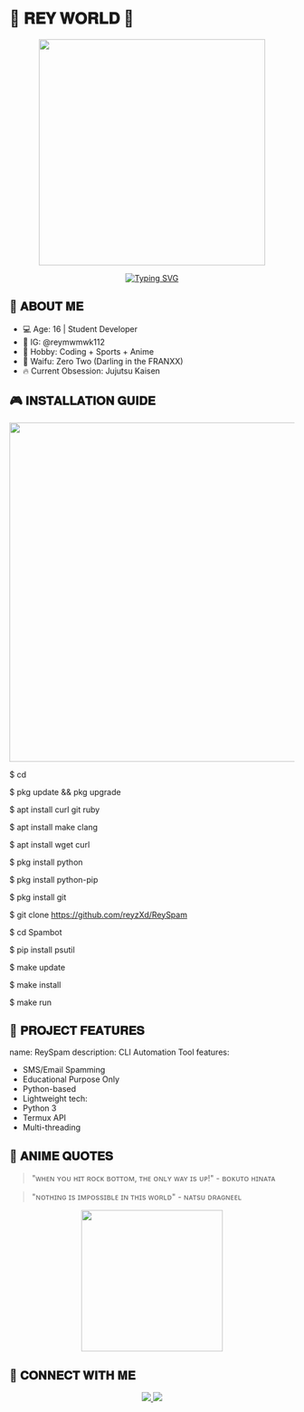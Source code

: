 # 🌈 𝐑𝐄𝐘 𝐖𝐎𝐑𝐋𝐃 🚀

<p align="center">
  <img src= "https://media.giphy.com/media/v1.Y2lkPTc5MGI3NjExZDJ4Z3FhZ3V6Z3BqZzV1bGZ1eWZ5biZlcD12MV9pbnRlcm5hbF9naWZfYnlfaWQmY3Q9Zw/3o7aD2d7hy9ktXNDP2/giphy.gif" width="400">
</p>

<div align="center">
  
  [![Typing SVG](https://readme-typing-svg.demolab.com?font=Baloo+Bhai+2&weight=600&size=26&duration=4000&pause=1000&color=FF7BAC&center=true&vCenter=true&width=500&lines=✨+ReyJawa+the+Anime+Coder;💻+Python+%7C+Termux+%7C+Automation;🏐+Volleyball+Player+%26+Otaku;🍜+Ramen+Lover+%3C3)](https://git.io/typing-svg)
  
</div>

## 🎯 𝐀𝐁𝐎𝐔𝐓 𝐌𝐄

+ 💻 Age: 16 | Student Developer
+ 📸 IG: @reymwmwk112 
+ 🏀 Hobby: Coding + Sports + Anime
+ 🎌 Waifu: Zero Two (Darling in the FRANXX)
+ 🔥 Current Obsession: Jujutsu Kaisen

## 🎮 𝐈𝐍𝐒𝐓𝐀𝐋𝐋𝐀𝐓𝐈𝐎𝐍 𝐆𝐔𝐈𝐃𝐄
<p align="center">
  <img src="https://media.giphy.com/media/v1.Y2lkPTc5MGI3NjExZDJ4Z3FhZ3V6Z3BqZzV1bGZ1eWZ5biZlcD12MV9pbnRlcm5hbF9naWZfYnlfaWQmY3Q9Zw/l0HlNaQ6gWfllcjDO/giphy.gif" width="600">
</p>

$ cd

$ pkg update && pkg upgrade

$ apt install curl git ruby

$ apt install make clang

$ apt install wget curl

$ pkg install python

$ pkg install python-pip

$ pkg install git

$ git clone https://github.com/reyzXd/ReySpam

$ cd Spambot

$ pip install psutil

$ make update

$ make install

$ make run

## 🌟 𝐏𝐑𝐎𝐉𝐄𝐂𝐓 𝐅𝐄𝐀𝐓𝐔𝐑𝐄𝐒

name: ReySpam
description: CLI Automation Tool
features:
  - SMS/Email Spamming
  - Educational Purpose Only
  - Python-based
  - Lightweight
tech:
  - Python 3
  - Termux API
  - Multi-threading

## 🎌 𝐀𝐍𝐈𝐌𝐄 𝐐𝐔𝐎𝐓𝐄𝐒
> "ᴡʜᴇɴ ʏᴏᴜ ʜɪᴛ ʀᴏᴄᴋ ʙᴏᴛᴛᴏᴍ, ᴛʜᴇ ᴏɴʟʏ ᴡᴀʏ ɪs ᴜᴘ!" - ʙᴏᴋᴜᴛᴏ ʜɪɴᴀᴛᴀ

> "ɴᴏᴛʜɪɴɢ ɪs ɪᴍᴘᴏssɪʙʟᴇ ɪɴ ᴛʜɪs ᴡᴏʀʟᴅ" - ɴᴀᴛsᴜ ᴅʀᴀɢɴᴇᴇʟ

<p align="center">
  <img src="https://media.giphy.com/media/v1.Y2lkPTc5MGI3NjExZDJ4Z3FhZ3V6Z3BqZzV1bGZ1eWZ5biZlcD12MV9pbnRlcm5hbF9naWZfYnlfaWQmY3Q9Zw/l2Jhx4IZvCuqRGhjq/giphy.gif" width="250">
</p>

## 📡 𝐂𝐎𝐍𝐍𝐄𝐂𝐓 𝐖𝐈𝐓𝐇 𝐌𝐄
<p align="center">
  <a href="https://instagram.com/reymwmwk112">
    <img src="https://img.shields.io/badge/Instagram-@reymwmwk112-FF1493?style=for-the-badge&logo=instagram&logoColor=white">
  </a>
  <a href="https://t.me/reymwmwk112">
    <img src="https://img.shields.io/badge/Telegram-@reymwmwk112-0088CC?style=for-the-badge&logo=telegram&logoColor=white">
  </a>
</p>
